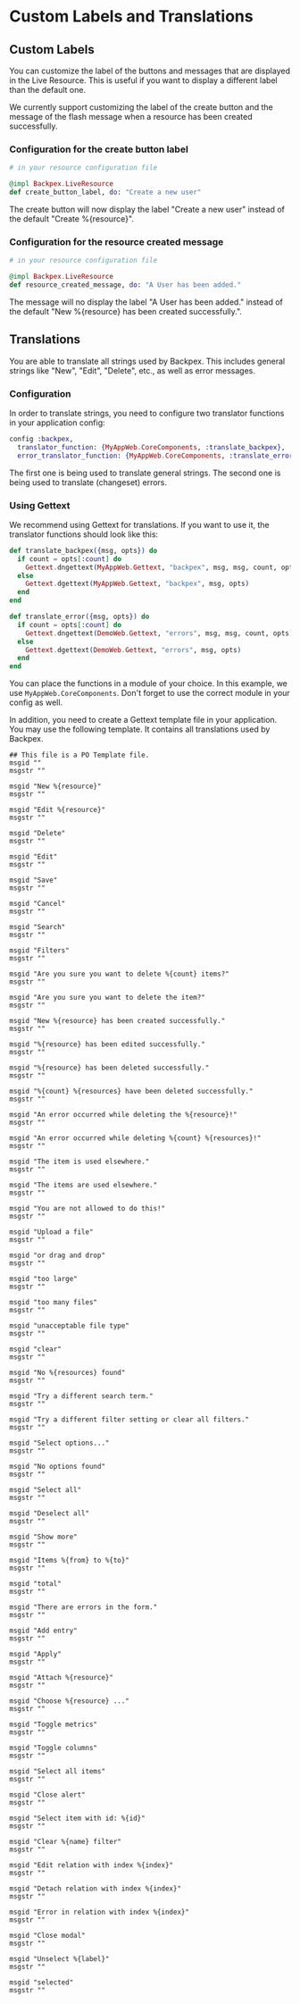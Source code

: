 # Custom Labels and Translations

## Custom Labels

You can customize the label of the buttons and messages that are displayed in the Live Resource. This is useful if you want to display a different label than the default one.

We currently support customizing the label of the create button and the message of the flash message when a resource has been created successfully.

### Configuration for the create button label

```elixir
# in your resource configuration file

@impl Backpex.LiveResource
def create_button_label, do: "Create a new user"
```

The create button will now display the label "Create a new user" instead of the default "Create %{resource}".

### Configuration for the resource created message

```elixir
# in your resource configuration file

@impl Backpex.LiveResource
def resource_created_message, do: "A User has been added."
```

The message will no display the label "A User has been added." instead of the default "New %{resource} has been created successfully.".

## Translations

You are able to translate all strings used by Backpex. This includes general strings like "New", "Edit", "Delete", etc., as well as error messages.

### Configuration

In order to translate strings, you need to configure two translator functions in your application config:

```elixir
config :backpex,
  translator_function: {MyAppWeb.CoreComponents, :translate_backpex},
  error_translator_function: {MyAppWeb.CoreComponents, :translate_error}
```

The first one is being used to translate general strings. The second one is being used to translate (changeset) errors.

### Using Gettext

We recommend using Gettext for translations. If you want to use it, the translator functions should look like this:

```elixir
def translate_backpex({msg, opts}) do
  if count = opts[:count] do
    Gettext.dngettext(MyAppWeb.Gettext, "backpex", msg, msg, count, opts)
  else
    Gettext.dgettext(MyAppWeb.Gettext, "backpex", msg, opts)
  end
end

def translate_error({msg, opts}) do
  if count = opts[:count] do
    Gettext.dngettext(DemoWeb.Gettext, "errors", msg, msg, count, opts)
  else
    Gettext.dgettext(DemoWeb.Gettext, "errors", msg, opts)
  end
end
```

You can place the functions in a module of your choice. In this example, we use `MyAppWeb.CoreComponents`. Don't forget to use the correct module in your config as well.

In addition, you need to create a Gettext template file in your application. You may use the following template. It contains all translations used by Backpex.

```po
## This file is a PO Template file.
msgid ""
msgstr ""

msgid "New %{resource}"
msgstr ""

msgid "Edit %{resource}"
msgstr ""

msgid "Delete"
msgstr ""

msgid "Edit"
msgstr ""

msgid "Save"
msgstr ""

msgid "Cancel"
msgstr ""

msgid "Search"
msgstr ""

msgid "Filters"
msgstr ""

msgid "Are you sure you want to delete %{count} items?"
msgstr ""

msgid "Are you sure you want to delete the item?"
msgstr ""

msgid "New %{resource} has been created successfully."
msgstr ""

msgid "%{resource} has been edited successfully."
msgstr ""

msgid "%{resource} has been deleted successfully."
msgstr ""

msgid "%{count} %{resources} have been deleted successfully."
msgstr ""

msgid "An error occurred while deleting the %{resource}!"
msgstr ""

msgid "An error occurred while deleting %{count} %{resources}!"
msgstr ""

msgid "The item is used elsewhere."
msgstr ""

msgid "The items are used elsewhere."
msgstr ""

msgid "You are not allowed to do this!"
msgstr ""

msgid "Upload a file"
msgstr ""

msgid "or drag and drop"
msgstr ""

msgid "too large"
msgstr ""

msgid "too many files"
msgstr ""

msgid "unacceptable file type"
msgstr ""

msgid "clear"
msgstr ""

msgid "No %{resources} found"
msgstr ""

msgid "Try a different search term."
msgstr ""

msgid "Try a different filter setting or clear all filters."
msgstr ""

msgid "Select options..."
msgstr ""

msgid "No options found"
msgstr ""

msgid "Select all"
msgstr ""

msgid "Deselect all"
msgstr ""

msgid "Show more"
msgstr ""

msgid "Items %{from} to %{to}"
msgstr ""

msgid "total"
msgstr ""

msgid "There are errors in the form."
msgstr ""

msgid "Add entry"
msgstr ""

msgid "Apply"
msgstr ""

msgid "Attach %{resource}"
msgstr ""

msgid "Choose %{resource} ..."
msgstr ""

msgid "Toggle metrics"
msgstr ""

msgid "Toggle columns"
msgstr ""

msgid "Select all items"
msgstr ""

msgid "Close alert"
msgstr ""

msgid "Select item with id: %{id}"
msgstr ""

msgid "Clear %{name} filter"
msgstr ""

msgid "Edit relation with index %{index}"
msgstr ""

msgid "Detach relation with index %{index}"
msgstr ""

msgid "Error in relation with index %{index}"
msgstr ""

msgid "Close modal"
msgstr ""

msgid "Unselect %{label}"
msgstr ""

msgid "selected"
msgstr ""
```
